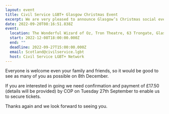 ```yaml
---
layout: event
title: Civil Service LGBT+ Glasgow Christmas Event
excerpt: We are very pleased to announce Glasgow’s Christmas social event.
date: 2022-09-20T08:16:51.838Z
event:
  location: The Wonderful Wizard of Oz, Tron Theatre, 63 Trongate, Glasgow, G15HB
  start: 2022-12-08T18:00:00.000Z
  end: ""
  deadline: 2022-09-27T15:00:00.000Z
  email: Scotland@civilservice.lgbt
  host: Civil Service LGBT+ Network
---
```

Everyone is welcome even your family and friends, so it would be good to see as many of you as possible on 8th December. 

If you are interested in going we need confirmation and payment of £17.50 (details will be provided) by COP on Tuesday 27th September to enable us to secure tickets. 


Thanks again and we look forward to seeing you.